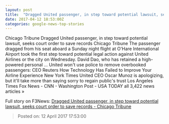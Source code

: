 ```yaml
---
layout: post
title:  "Dragged United passenger, in step toward potential lawsuit, seeks court order to save records - Chicago Tribune"
date: 2017-04-12 18:53:00Z
categories: google-news-top-stories
---
```


Chicago Tribune Dragged United passenger, in step toward potential lawsuit, seeks court order to save records Chicago Tribune The passenger dragged from his seat aboard a Sunday night flight at O'Hare International Airport took the first step toward potential legal action against United Airlines or the city on Wednesday. David Dao, who has retained a high-powered personal ... United won't use police to remove overbooked passengers: CEO Reuters How Technology Has Failed to Improve Your Airline Experience New York Times United CEO Oscar Munoz is apologizing, but it'll take more than saying sorry to regain public's trust Los Angeles Times Fox News - CNN - Washington Post - USA TODAY all 3,422 news articles »


Full story on F3News: [Dragged United passenger, in step toward potential lawsuit, seeks court order to save records - Chicago Tribune](http://www.f3nws.com/n/VddhyF)

> Posted on: 12 April 2017 17:53:00
